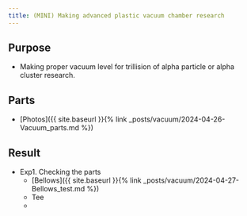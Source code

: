 ```yaml
---
title: (MINI) Making advanced plastic vacuum chamber research
---
```


## Purpose
- Making proper vacuum level for trillision of alpha particle or alpha cluster research.

## Parts
- [Photos]({{ site.baseurl }}{% link _posts/vacuum/2024-04-26-Vacuum_parts.md %})

## Result
- Exp1. Checking the parts
  - [Bellows]({{ site.baseurl }}{% link _posts/vacuum/2024-04-27-Bellows_test.md %})
  - Tee
  - 